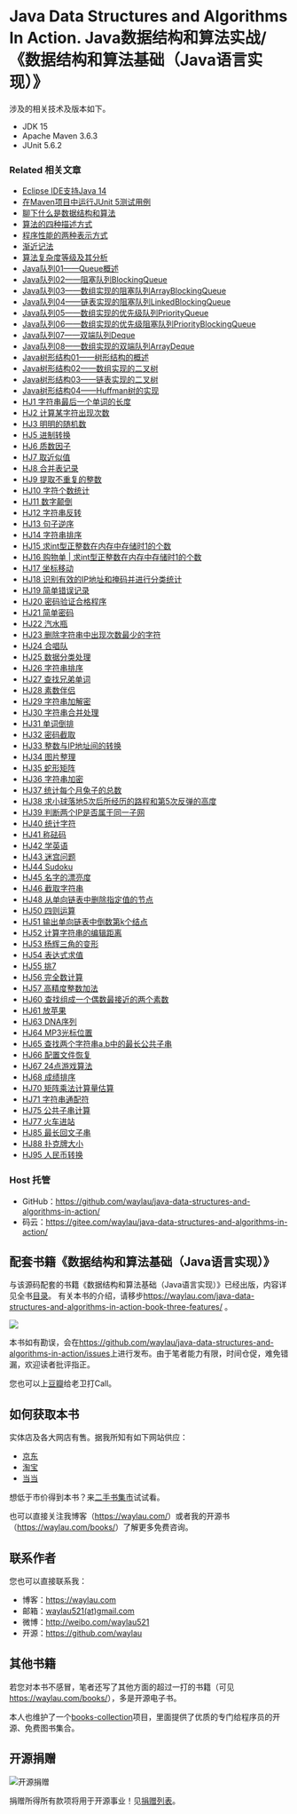# Java Data Structures and Algorithms In Action. Java数据结构和算法实战/《数据结构和算法基础（Java语言实现）》


涉及的相关技术及版本如下。

* JDK 15
* Apache Maven 3.6.3
* JUnit 5.6.2

### Related 相关文章

* [Eclipse IDE支持Java 14](https://waylau.com/eclipse-ide-support-java14/)
* [在Maven项目中运行JUnit 5测试用例](https://waylau.com/running-junit5-tests-with-maven/)
* [聊下什么是数据结构和算法](https://waylau.com/what-are-data-structures-and-algorithms/)
* [算法的四种描述方式](https://waylau.com/description-of-algorithms/)
* [程序性能的两种表示方式](https://waylau.com/two-ways-to-express-program-performance/)
* [渐近记法](https://waylau.com/asymptotic-notation/)
* [算法复杂度等级及其分析](https://waylau.com/algorithm-complexity-level/)
* [Java队列01——Queue概述](https://developer.huawei.com/consumer/cn/forum/topicview?tid=0201259752710220534&fid=23)
* [Java队列02——阻塞队列BlockingQueue](https://developer.huawei.com/consumer/cn/forum/topicview?tid=0201259755234080557&fid=23)
* [Java队列03——数组实现的阻塞队列ArrayBlockingQueue](https://developer.huawei.com/consumer/cn/forum/topicview?tid=0201259756622090558&fid=23)
* [Java队列04——链表实现的阻塞队列LinkedBlockingQueue](https://developer.huawei.com/consumer/cn/forum/topicview?tid=0201259760684390535&fid=23)
* [Java队列05——数组实现的优先级队列PriorityQueue](https://developer.huawei.com/consumer/cn/forum/topicview?tid=0201262420212240007&fid=23)
* [Java队列06——数组实现的优先级阻塞队列PriorityBlockingQueue](https://developer.huawei.com/consumer/cn/forum/topicview?tid=0201262420998060008&fid=23)
* [Java队列07——双端队列Deque](https://developer.huawei.com/consumer/cn/forum/topicview?tid=0201262421436060001&fid=23)
* [Java队列08——数组实现的双端队列ArrayDeque](https://developer.huawei.com/consumer/cn/forum/topicview?tid=0201262422263910002&fid=23)
* [Java树形结构01——树形结构的概述](https://developer.huawei.com/consumer/cn/forum/topicview?tid=0201301217688820096&fid=23)
* [Java树形结构02——数组实现的二叉树](https://developer.huawei.com/consumer/cn/forum/topicview?tid=0201311694866010239&fid=23)
* [Java树形结构03——链表实现的二叉树](https://developer.huawei.com/consumer/cn/forum/topicview?tid=0201311730782590289&fid=23)
* [Java树形结构04——Huffman树的实现](https://developer.huawei.com/consumer/cn/forum/topicview?tid=0202349832252380522&fid=23)
* [HJ1	字符串最后一个单词的长度](https://developer.huawei.com/consumer/cn/blog/topic/03950984970640368) 
* [HJ2	计算某字符出现次数](https://www.nowcoder.com/discuss/385516884949561344) 
* [HJ3	明明的随机数](https://www.nowcoder.com/discuss/385534231932416000) 
* [HJ5	进制转换](https://www.nowcoder.com/discuss/385561960736153600) 
* [HJ6	质数因子](https://www.nowcoder.com/discuss/385570426108354560)  
* [HJ7	取近似值](https://www.nowcoder.com/discuss/385742337350139904)  
* [HJ8	合并表记录](https://www.nowcoder.com/discuss/385801740262678528)  
* [HJ9	提取不重复的整数](https://www.nowcoder.com/discuss/385809387770720256)  
* [HJ10	字符个数统计](https://www.nowcoder.com/discuss/385814959563845632)  
* [HJ11	数字颠倒](https://www.nowcoder.com/discuss/385818821309853696)  
* [HJ12	字符串反转](https://www.nowcoder.com/discuss/385826626154586112)  
* [HJ13	句子逆序](https://www.nowcoder.com/discuss/385834034344079360)   
* [HJ14	字符串排序](https://www.nowcoder.com/discuss/385841928288444416)   
* [HJ15	求int型正整数在内存中存储时1的个数](https://www.nowcoder.com/discuss/385848508824252416)   
* [HJ16	购物单 | 求int型正整数在内存中存储时1的个数](https://developer.huawei.com/consumer/cn/blog/topic/03957085907630418) 
* [HJ17	坐标移动](https://www.nowcoder.com/discuss/388105161632227328) 
* [HJ18	识别有效的IP地址和掩码并进行分类统计](https://www.nowcoder.com/discuss/388105161632227328) 
* [HJ19	简单错误记录](https://www.nowcoder.com/discuss/388355415354994688) 
* [HJ20	密码验证合格程序](https://www.nowcoder.com/discuss/388488274967375872) 
* [HJ21	简单密码](https://developer.huawei.com/consumer/cn/blog/topic/03959676183300422) 
* [HJ22	汽水瓶](https://developer.huawei.com/consumer/cn/blog/topic/03959679097380398) 
* [HJ23	删除字符串中出现次数最少的字符](https://developer.huawei.com/consumer/cn/blog/topic/03959679688380423) 
* [HJ24	合唱队](https://developer.huawei.com/consumer/cn/blog/topic/03959680171530399) 
* [HJ25	数据分类处理](https://developer.huawei.com/consumer/cn/blog/topic/03960247373750004) 
* [HJ26	字符串排序](https://developer.huawei.com/consumer/cn/blog/topic/03961104367000009) 
* [HJ27	查找兄弟单词](https://developer.huawei.com/consumer/cn/blog/topic/03961104945430010) 
* [HJ28	素数伴侣](https://developer.huawei.com/consumer/cn/forum/topic/0201961563027980063?fid=23) 
* [HJ29	字符串加解密](https://developer.huawei.com/consumer/cn/forum/topic/0201961564040100064?fid=23) 
* [HJ30	字符串合并处理](https://developer.huawei.com/consumer/cn/forum/topic/0201961564886470065?fid=23) 
* [HJ31	单词倒排](https://developer.huawei.com/consumer/cn/forum/topic/0202961565357580058?fid=23) 
* [HJ32	密码截取](https://developer.huawei.com/consumer/cn/forum/topic/0202961565688230060?fid=23) 
* [HJ33	整数与IP地址间的转换](https://developer.huawei.com/consumer/cn/forum/topic/0202961565967760061?fid=23) 
* [HJ34	图片整理](https://developer.huawei.com/consumer/cn/forum/topic/0202962448032910093?fid=23) 
* [HJ35	蛇形矩阵](https://developer.huawei.com/consumer/cn/forum/topic/0201962448825740090?fid=23) 
* [HJ36	字符串加密](https://developer.huawei.com/consumer/cn/forum/topic/0202962449147710094?fid=23) 
* [HJ37	统计每个月兔子的总数](https://developer.huawei.com/consumer/cn/forum/topic/0201962449375820091?fid=23) 
* [HJ38	求小球落地5次后所经历的路程和第5次反弹的高度](https://developer.huawei.com/consumer/cn/forum/topic/0202962449636360095?fid=23) 
* [HJ39	判断两个IP是否属于同一子网](https://developer.huawei.com/consumer/cn/forum/topic/0202962449864290096?fid=23) 
* [HJ40	统计字符](https://developer.huawei.com/consumer/cn/forum/topic/0201962449375820091?fid=23) 
* [HJ41	称砝码](https://developer.huawei.com/consumer/cn/forum/topic/0202962481336760098?fid=23) 
* [HJ42	学英语](https://developer.huawei.com/consumer/cn/forum/topic/0202963001678560114?fid=23) 
* [HJ43	迷宫问题](https://developer.huawei.com/consumer/cn/forum/topic/0202965704732140151?fid=23) 
* [HJ44	Sudoku](https://developer.huawei.com/consumer/cn/forum/topic/0202966587559640178?fid=23)  
* [HJ45	名字的漂亮度](https://developer.huawei.com/consumer/cn/forum/topic/0202965704732140151?fid=23) 
* [HJ46	截取字符串](https://www.nowcoder.com/discuss/391715118583750656)
* [HJ48	从单向链表中删除指定值的节点](https://www.nowcoder.com/discuss/391737714800963584) 
* [HJ50	四则运算](https://developer.huawei.com/consumer/cn/blog/topic/03967446457900035) 
* [HJ51	输出单向链表中倒数第k个结点](https://developer.huawei.com/consumer/cn/blog/topic/03967446457900035) 
* [HJ52	计算字符串的编辑距离](https://developer.huawei.com/consumer/cn/forum/topic/0201968974461030038?fid=23) 
* [HJ53	杨辉三角的变形](https://developer.huawei.com/consumer/cn/blog/topic/03969110110960052) 
* [HJ54	表达式求值](https://developer.huawei.com/consumer/cn/forum/topic/0201969110884790039?fid=23) 
* [HJ55	挑7](https://developer.huawei.com/consumer/cn/forum/topic/0202969111232730241?fid=23) 
* [HJ56	完全数计算](https://developer.huawei.com/consumer/cn/forum/topic/0202969111474650242?fid=23) 
* [HJ57	高精度整数加法](https://developer.huawei.com/consumer/cn/forum/topic/0201969160578930041?fid=23) 
* [HJ60	查找组成一个偶数最接近的两个素数](https://developer.huawei.com/consumer/cn/forum/topic/0202969186258850248?fid=23) 
* [HJ61	放苹果](https://developer.huawei.com/consumer/cn/forum/topic/0201969914468230051?fid=23) 
* [HJ63	DNA序列](https://developer.huawei.com/consumer/cn/forum/topic/0201969978087260053?fid=23) 
* [HJ64	MP3光标位置](https://developer.huawei.com/consumer/cn/blog/topic/03970067194740045) 
* [HJ65	查找两个字符串a,b中的最长公共子串](https://developer.huawei.com/consumer/cn/forum/topic/0201970095675440054?fid=23) 
* [HJ66	配置文件恢复](https://developer.huawei.com/consumer/cn/forum/topic/0202970130954300256?fid=23) 
* [HJ67	24点游戏算法](https://developer.huawei.com/consumer/cn/forum/topic/0202970229864290259?fid=23) 
* [HJ68	成绩排序](https://developer.huawei.com/consumer/cn/forum/topic/0202970277812060260?fid=23) 
* [HJ70	矩阵乘法计算量估算](https://developer.huawei.com/consumer/cn/forum/topic/0202970889963760266?fid=23) 
* [HJ71	字符串通配符](https://developer.huawei.com/consumer/cn/forum/topic/0201971068295500060?fid=23) 
* [HJ75	公共子串计算](https://www.nowcoder.com/discuss/393551055399792640) 
* [HJ77	火车进站](https://developer.huawei.com/consumer/cn/forum/topic/0202972334954820290?fid=23)  
* [HJ85	最长回文子串](https://developer.huawei.com/consumer/cn/forum/topic/0202971858902280282?fid=23) 
* [HJ88	扑克牌大小](https://developer.huawei.com/consumer/cn/forum/topic/0202971911289010285?fid=23) 
* [HJ95	人民币转换](https://developer.huawei.com/consumer/cn/forum/topic/0201971961931650078?fid=23) 

### Host 托管

* GitHub：<https://github.com/waylau/java-data-structures-and-algorithms-in-action/>
* 码云：<https://gitee.com/waylau/java-data-structures-and-algorithms-in-action/>

## 配套书籍《数据结构和算法基础（Java语言实现）》


与该源码配套的书籍《数据结构和算法基础（Java语言实现）》已经出版，内容详见全书[目录](SUMMARY.md)。
有关本书的介绍，请移步<https://waylau.com/java-data-structures-and-algorithms-in-action-book-three-features/> 。

![](images/book-logo.png)


本书如有勘误，会在<https://github.com/waylau/java-data-structures-and-algorithms-in-action/issues>上进行发布。由于笔者能力有限，时间仓促，难免错漏，欢迎读者批评指正。

您也可以上[豆瓣](https://book.douban.com/subject/35691026/)给老卫打Call。



## 如何获取本书

实体店及各大网店有售。据我所知有如下网站供应：

* [京东](https://item.jd.com/13014179.html)
* [淘宝](https://s.taobao.com/search?q=%E6%95%B0%E6%8D%AE%E7%BB%93%E6%9E%84%E5%92%8C%E7%AE%97%E6%B3%95%E5%9F%BA%E7%A1%80%EF%BC%88Java%E8%AF%AD%E8%A8%80%E5%AE%9E%E7%8E%B0%EF%BC%89+%E6%9F%B3%E4%BC%9F%E5%8D%AB)
* [当当](http://search.dangdang.com/?key=%C1%F8%CE%B0%CE%C0%20%CA%FD%BE%DD%BD%E1%B9%B9%BA%CD%CB%E3%B7%A8%BB%F9%B4%A1%A3%A8Java%D3%EF%D1%D4%CA%B5%CF%D6%A3%A9&act=input)



想低于市价得到本书？来[二手书集市](https://github.com/waylau/second-hand-books)试试看。


也可以直接关注我博客（<https://waylau.com/>）或者我的开源书（<https://waylau.com/books/>）了解更多免费咨询。


## 联系作者

您也可以直接联系我：

* 博客：https://waylau.com
* 邮箱：[waylau521(at)gmail.com](mailto:waylau521@gmail.com)
* 微博：http://weibo.com/waylau521
* 开源：https://github.com/waylau

## 其他书籍

若您对本书不感冒，笔者还写了其他方面的超过一打的书籍（可见<https://waylau.com/books/>），多是开源电子书。

本人也维护了一个[books-collection](https://github.com/waylau/books-collection)项目，里面提供了优质的专门给程序员的开源、免费图书集合。

## 开源捐赠


![开源捐赠](https://waylau.com/images/showmethemoney-sm.jpg)

捐赠所得所有款项将用于开源事业！见[捐赠列表](https://waylau.com/donate)。